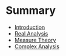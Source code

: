 # Summary

* [Introduction](README.md)
* [Real Analysis](chapter1.md)
* [Measure Theory](measure_theory.md)
* [Complex Analysis](complex_analysis.md)

